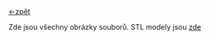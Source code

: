 [<-zpět](https://github.com/robodilna/gramofon/tree/main/models)

Zde jsou všechny obrázky souborů.
STL modely jsou [zde](https://github.com/robodilna/gramofon/tree/main/models/stl-models)
